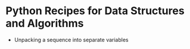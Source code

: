 # Python Recipes for Data Structures and Algorithms

* Unpacking a sequence into separate variables
